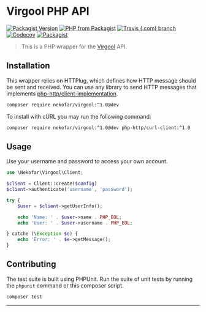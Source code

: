 # Virgool PHP API

[![Packagist Version](https://img.shields.io/packagist/v/nekofar/virgool.svg)][1]
[![PHP from Packagist](https://img.shields.io/packagist/php-v/nekofar/virgool.svg)][1]
[![Travis (.com) branch](https://img.shields.io/travis/com/nekofar/virgool-api-php/master.svg)][3]
[![Codecov](https://img.shields.io/codecov/c/gh/nekofar/virgool-api-php.svg)][4]
[![Packagist](https://img.shields.io/packagist/l/nekofar/virgool.svg)][2]

> This is a PHP wrapper for the [Virgool][6] API.

## Installation

This wrapper relies on HTTPlug, which defines how HTTP message should be sent and received. 
You can use any library to send HTTP messages that implements [php-http/client-implementation][5].

```bash
composer require nekofar/virgool:^1.0@dev
```

To install with cURL you may run the following command:

```bash
composer require nekofar/virgool:^1.0@dev php-http/curl-client:^1.0
```

## Usage

Use your username and password to access your own account.

```php
use \Nekofar\Virgool\Client;

$client = Client::create($config)
$client->authenticate('username', 'password');

try {
    $user = $client->getUserInfo();

    echo 'Name: ' . $user->name . PHP_EOL;
    echo 'User: ' . $user->username . PHP_EOL;

} catche (\Exception $e) {
    echo 'Error: ' . $e->getMessage();
}
```

## Contributing

The test suite is built using PHPUnit. Run the suite of unit tests by running
the `phpunit` command or this composer script.

```bash
composer test
```

---
[1]: https://packagist.org/packages/nekofar/virgool
[2]: https://github.com/nekofar/virgool-api-php/blob/master/LICENSE
[3]: https://travis-ci.com/nekofar/virgool-api-php
[4]: https://codecov.io/gh/nekofar/virgool-api-php
[5]: https://packagist.org/providers/php-http/client-implementation
[6]: https://virgool.io
